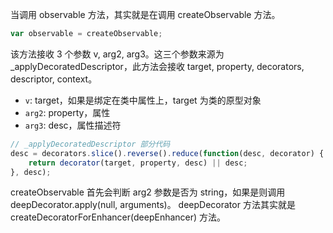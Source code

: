 当调用 observable 方法，其实就是在调用 createObservable 方法。

```js
var observable = createObservable;
```

该方法接收 3 个参数 v, arg2, arg3。这三个参数来源为 _applyDecoratedDescriptor，此方法会接收 target, property, decorators, descriptor, context。

- `v`: target，如果是绑定在类中属性上，target 为类的原型对象
- `arg2`: property，属性
- `arg3`: desc，属性描述符

```js
// _applyDecoratedDescriptor 部分代码
desc = decorators.slice().reverse().reduce(function(desc, decorator) {
    return decorator(target, property, desc) || desc;
}, desc);
```

createObservable 首先会判断 arg2 参数是否为 string，如果是则调用 deepDecorator.apply(null, arguments)。
deepDecorator 方法其实就是 createDecoratorForEnhancer(deepEnhancer) 方法。
